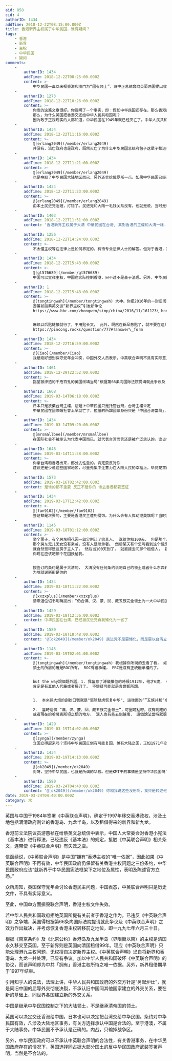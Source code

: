 ```yaml
---
aid: 858
cid: 4
authorID: 1434
addTime: 2018-12-22T08:15:00.000Z
title: 香港新界主权属于中华民国，谁有疑问？
tags:
    - 香港
    - 新界
    - 主权
    - 中华民国
    - 疑问
comments:
    -
        authorID: 1434
        addTime: 2018-12-22T08:25:00.000Z
        content: >-
            中华民国一直以来视香港和澳门为“固有领土”，蒋中正总统曾向英葡两国提出收回港澳两地，但被拒绝。\[13\]由于促使香港及澳门回归的1984年（民国73年）《中英联合声明》及1987年（民国76年）《中葡联合声明》非中华民国代表签署，而由中华人民共和国签订，故其法律关系原本可不受中华民国认可，中华民国外交部于“中英联合声明”签订当日立即发表声明，除重申香港为“我固有领土”外，亦谴责英国罔顾港人维护自由及经济繁荣的意愿。\[14\]但现实上港澳并入中华人民共和国后使港澳地区人民同时也可取得中华人民共和国国籍。中华民国政府制定《香港澳门关系条例》，在条文里仍将港澳区分在台湾与大陆地区之外。事实上港澳目前已经被可以代表“中国”的政权（即中华人民共和国）所接收，目前中华民国已经将香港、澳门特别行政区视为中国大陆现行行政区域之二，行政院大陆委员会也设有港澳司主管相关事务，并在两地设立办事处。
    -
        authorID: 1273
        addTime: 2018-12-22T10:26:00.000Z
        content: >-
            你发的这篇文章很好。你说明了一个事实，即：假如中华民国还存在，那么香港应该交还给中华民国。
            那么，为什么英国把香港交还给中华人民共和国呢？
            因为敢于正视现实的人都知道，中华民国在1949年就已经灭亡了。中华人民共和国取代了中华民国。
    -
        authorID: 1434
        addTime: 2018-12-22T11:16:00.000Z
        content: >-
            @[erlang2049](/member/erlang2049)
            并没有，流亡政府也是政府，既然灭亡了为什么中华民国总统府包子这辈子都进不去呢？
    -
        authorID: 1434
        addTime: 2018-12-22T11:21:00.000Z
        content: >-
            @[erlang2049](/member/erlang2049)
            也是夺取了中华民国大陆地区而已，另外还卖给俄罗斯一点。如果中华民国已经灭亡，日本把台湾移交给谁？你说的这句话也说明了一个事实，在你观点下，台湾被日本移交给台湾政府（不承认中华民国嘛），也就是说，台湾现在和中国大陆没有任何关系了，台湾政府自己接收了主权，所以，你想说现在台湾是台湾国。不可双重标准，如果香港交给中国你认为没问题，那么日本把台湾还给台湾民众，有本土民主党治理也没有问题。
    -
        authorID: 1434
        addTime: 2018-12-22T11:23:00.000Z
        content: >-
            @[erlang2049](/member/erlang2049)
            由本土民进党治理，打错了。民进党和大陆一毛钱关系没有。也就是说，当时是蒋中正先生在台湾乱政，后来大选成功被本土派系夺回。
    -
        authorID: 1403
        addTime: 2018-12-22T11:51:00.000Z
        content: '香港新界主权属于大清 中華民國在台灣, 其對香港的主權和大清一樣.'
    -
        authorID: 1256
        addTime: 2018-12-22T14:24:00.000Z
        content: >-
            不太懂主权等在法律上是如何界定的，有待专业法律人士的解答。但对于香港，实际控制权属于中华人民共和国。中华民国政府当然可以主张主权，正如他们一直主张的“海棠叶”，我们一直主张的“台湾岛”。
    -
        authorID: 1434
        addTime: 2018-12-22T15:43:00.000Z
        content: >-
            @[gt576689](/member/gt576689)
            中国可以宣称主权，中国也实际控制香港，只不过不是基于法理。另外，中华民国都设置了港澳办事处，实际上都是默认两地属于大陆管辖。中国撕毁中英联合声明，连成文文件都没有支撑其主权的了，严格上说属于窃据。因为港澳不属于国共内战区域，不存在输大陆一并输掉的问题。现在实际管辖暂时不能改变，但就法理应该是沉默的中华民国的。香港前立法议员所言当然属实。
    -
        authorID: 1
        addTime: 2018-12-22T15:48:00.000Z
        content: >-
            @[tongtingwah](/member/tongtingwah) 大神，你把2016年的一封旧闻，改头换面贴出来，啥意思？
            游蕙祯函蔡英文谈“新界主权”引发新争论
            https://www.bbc.com/zhongwen/simp/china/2016/11/161123\_hongkong\_taiwan\_letter


            麻烦以后贴链接就行了，不用贴长文。 此外，既然在新品葱贴了，就不要在这儿贴了。
            https://pincong.rocks/question/777#!answer\_form
    -
        authorID: 1434
        addTime: 2018-12-22T16:59:00.000Z
        content: >-
            @[Ciao](/member/Ciao)
            我是刚好想到保守党年会冲突，中国外交人员表示，中英联合声明不具有实际意义了。然后想到游蕙祯要求蔡英文收回新界，正好她提到的中英联合声明直接被中国否定了，已经不是释宪问题了。好的，以后不两头发了。收到。
    -
        authorID: 1461
        addTime: 2018-12-29T22:52:00.000Z
        content: >-
            指望被渗透的千疮百孔的英国绥靖当局"根据第66条向国际法院提请就此争议及《中英联合声明》之效力作出裁决，并考虑恢复香港主权转移前之地位，即一九九七年六月三十日"，还是太天真了。
    -
        authorID: 1668
        addTime: 2019-03-14T06:18:00.000Z
        content: >-
            日本只是放棄台灣主權，法理上中華民國只是托管台灣，台灣主權未定
            中華民國在國際眼社會上早就亡了，藍腦的所謂國家身份只是「中國台灣當局」，中華人民共和國才是被主流承認的
    -
        authorID: 1434
        addTime: 2019-03-14T09:20:00.000Z
        content: >-
            @[mrsmallbee](/member/mrsmallbee)
            在国际社会不被承认为代表中国而已，就代表台湾而言还是被广泛承认的。谁占领大陆谁就代表中国毫无疑问，但中国不能自动接管台湾，即台湾不是中国领土。
    -
        authorID: 1646
        addTime: 2019-03-14T11:58:00.000Z
        content: >-
            你拿台湾和香港出来，部分支性重的，肯定要反对你
            建议还是少说这些国家地区，尽量先集中注意力在大陆人民的幸福上，毕竟笼罩的人越多的恶龙，更应该被首先消灭
    -
        authorID: 1573
        addTime: 2019-03-16T02:42:00.000Z
        content: 是谁的都不重要 反正不是你的 谁去香港都要签证
    -
        authorID: 1434
        addTime: 2019-03-17T12:42:00.000Z
        content: >-
            @[fan9102](/member/fan9102)
            签证都是次要的，主要是香港民主遭到侵蚀。为什么会有人挥动港英旗呢？当时英国都要给香港更大的民主了，是TG以提前收回香港为威胁阻止了他们。正常情况下，林郑月娥是不可能当选的，曾俊华才是民选特首。
    -
        authorID: 1145
        addTime: 2019-03-18T01:12:00.000Z
        content: >-
            举个栗子，有个房东把花园一部分割让了给某人， 说给你租100天， 但是那个房东租了被人没多久，就心脏病发了，
            那个房东无儿无女没有亲戚，没有人是继承者。 然后某天有个乞丐看到这个荒废了房子， 就住进去了， 然后发现根本没有业主。 也没有人管，
            就自然觉得是这房子主人了， 然后当100天到了， 就直接去问那个租借人， 要回那个花园一部分， 说现在这房子归我了，
            你现在应该吧那个花园换给我。


            按签订的条约是属于大清的， 大清没有任何条约说吧自己的领土或者什么东西转让到中华民国和GCD的手里， 所以其实是没有继承权的。
            为啥就说新街是你的
    -
        authorID: 1434
        addTime: 2019-03-18T11:22:00.000Z
        content: >-
            @[xxzxplus](/member/xxzxplus)
            清帝退位诏书明确提出：“仍合满、汉、蒙、回、藏五族完全领土为一大中华民国。”　1914年5月在颁布《中华民国约法》中又重申：“中华民国之领土，依从前帝国所有之疆域”。怎么说这个地方和TG无关，ROC可没灭亡，收回台湾和新界不是正常的吗？PRC要继承领土才是笑话。
    -
        authorID: 1429
        addTime: 2019-03-18T12:36:00.000Z
        content: 中华民国在台湾，已经被民进党自我矮化为一省了
    -
        authorID: 1580
        addTime: 2019-03-18T18:48:00.000Z
        content: '@[ok2049](/member/ok2049) 民进党不是要矮化，而是要以台湾立国。'
    -
        authorID: 1145
        addTime: 2019-03-19T02:01:00.000Z
        content: >-
            @[tongtingwah](/member/tongtingwah) 我根據你所說的去看了看， 如果的確按條約，咬文嚼字的話，
            領土的所屬的確是ROC所有。 ROC有繼承權， PRC是沒有正統繼承權的了。


            but the way說個題外話，1. 我留意了溥儀推位的時候1912年，他才6歲， 6歲的小孩怎麼寫得出退位诏书這等文章。
            肯定是有其他人代筆或者操刀了， 不懷疑可能就是袁世凱所謂。


            1.  本來孫大炮的創始口號就是"驱除鞑虏恢复中华", 這後面的“”五族共和“卓頭， 豈不是自相矛盾？為了利益，什麼事都干的出來。
                
            2.  當時這個 ”满、汉、蒙、回、藏五族完全领土”，可圈可點呀，沒有明確的界限， 蒙古人有的去到沙俄的地方，回人也有的去到當時沙俄，
            或者現在的哈薩克斯坦之類的地方， 漢人也有些去到越南， 這個說法當時就很籠統。 可能是急著逼清廷簽約吧
    -
        authorID: 1429
        addTime: 2019-03-19T14:02:00.000Z
        content: >-
            @[zynga](/member/zynga)
            立国立得起来吗？坚持中华民国反倒有可能复国，兼有大陆之国，正如1971年之前的中华人民共和国，虽不为国际承认，实力所致终成正统，今日之民心向背，民主潮流之下中华民国岂无重归正统的机会
    -
        authorID: 1434
        addTime: 2019-03-19T14:13:00.000Z
        content: >-
            @[ok2049](/member/ok2049)
            对呀，坚持中华民国，也就是所谓的华独。但是KMT干的事情是坚持中华民国吗？绿虽然注明了台独，可目前也没有推动台独吧。蔡英文所做就是在维持中华民国延续，而KMT伙同TG卖台，一旦因为经济问题绿营下台，台湾必死，中华民国无法存续。
    -
        authorID: 1580
        addTime: 2019-03-24T04:40:00.000Z
        content: '@[ok2049](/member/ok2049) 你和我说这些没用啊，我只是转述他们的主张。'
date: 2019-03-24T04:40:00.000Z
category: 水
---
```


英国与中国于1984年签署《中英联合声明》，确定于1997年移交香港政权，涉及土地包括满清政府割让的香港岛、九龙半岛，以及租借得来的新界和新九龙。

香港前立法院议员游蕙祯在给蔡英文总统信中表示，中国人大常委会对香港小宪法《基本法》进行释法，已经违反《基本法》的规定，抵触《中英联合声明》相关条文，连带使《中英联合声明》有失效之虞。

信函续说，《中英联合声明》是中国“拥有”香港主权的“唯一依据”，因此如果《中英联合声明》不再有效，中华民国政府仍保留有关香港主权问题之三份条约，中华民国政府应该“就新界于中华民国宪法框架下之地位及属性，表明及陈述官方立场。”

众所周知，英国保守党年会讨论香港民主问题，中国表态，中英联合声明只是历史文件，不具有实际意义。

至此，中国单方面撕毁联合声明，香港主权文件失效。

若中华人民共和国政府拒绝英国所提有关前者于香港之作为，已违反《中英联合声明》之争端，英国得根据第66条向国际法院提请就此争议及《中英联合声明》之效力作出裁决，并考虑恢复香港主权转移前之地位，即一九九七年六月三十日。

根据《南京条约》及《北京公约》香港岛及九龙半岛（界限街以南）的主权是清国永久移交至英国，至于新界则是英国向清国租借99年。理应《中英联合声明》只能处理港九主权问题，无权擅自决定新界主权。《中英联合声明》迳自将新界和香港岛、九龙一并处理，已显有争议。加以中华人民共和国破坏《中英联合声明》的协议，而该声明却为中共「拥有」香港主权所恃之唯一依据。另外，新界租借期早于1997年结束。

引用知乎人的说法，法理上讲，中华人民共和国政府的外交方针是“另起炉灶”，就是同旧中国的屈辱外交彻底决裂，不承认旧中国同其他国家建立的外交关系，要在新的基础上，同世界各国建立新的外交关系。

中国是继承中华民国控制之下的大陆领土，不是继承清帝国的领土。

英国可以决定交还香港给中国，日本也可以决定把台湾交给中华民国。条约对中华民国有效，凡涉及大陆地区事务，有关方选择承认中国是合法的。至于港澳，不属于大陆事务。中华民国不予承认是正确的。内战，只输掉战争区。

另外，中华民国政府可以不承认中英联合声明的合法性，有关香港事务，在中华民国政府存在的情况下，英国选择同占据大部分国土的反中华民国政府武装签署声明，当然是不合法的。
